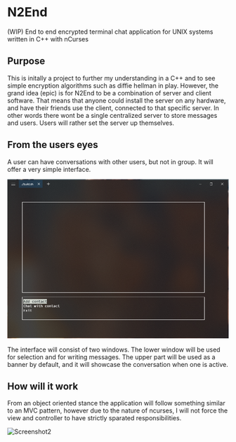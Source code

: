 # N2End
(WIP) End to end encrypted terminal chat application for UNIX systems written in C++ with nCurses

## Purpose
This is initally a project to further my understanding in a C++ and to see simple encryption algorithms such as diffie hellman in play. However, the grand idea (epic) is for N2End to be a combination of server and client software. That means that anyone could install the server on any hardware, and have their friends use the client, connected to that specific server. In other words there wont be a single centralized server to store messages and users. Users will rather set the server up themselves.

## From the users eyes
A user can have conversations with other users, but not in group. It will offer a very simple interface.

![Screenshot1](pictures/Startscreen.png)

The interface will consist of two windows. The lower window will be used for selection and for writing messages. The upper part will be used as a banner by default, and it will showcase the conversation when one is active.

## How will it work

From an object oriented stance the application will follow something similar to an MVC pattern, however due to the nature of ncurses, I will not force the view and controller to have strictly sparated responsibilities.

![Screenshot2](pictures/"blank-diagram.png")
